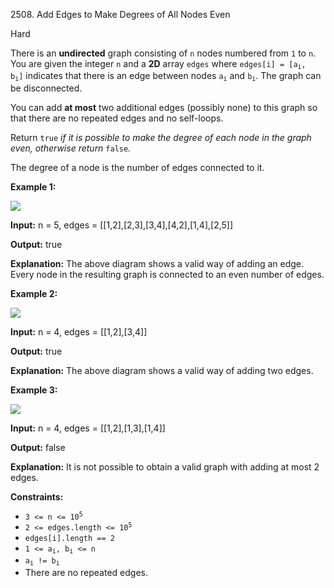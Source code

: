 2508\. Add Edges to Make Degrees of All Nodes Even

Hard

There is an **undirected** graph consisting of `n` nodes numbered from `1` to `n`. You are given the integer `n` and a **2D** array `edges` where <code>edges[i] = [a<sub>i</sub>, b<sub>i</sub>]</code> indicates that there is an edge between nodes <code>a<sub>i</sub></code> and <code>b<sub>i</sub></code>. The graph can be disconnected.

You can add **at most** two additional edges (possibly none) to this graph so that there are no repeated edges and no self-loops.

Return `true` _if it is possible to make the degree of each node in the graph even, otherwise return_ `false`_._

The degree of a node is the number of edges connected to it.

**Example 1:**

![](https://assets.leetcode.com/uploads/2022/10/26/agraphdrawio.png)

**Input:** n = 5, edges = [[1,2],[2,3],[3,4],[4,2],[1,4],[2,5]]

**Output:** true

**Explanation:** The above diagram shows a valid way of adding an edge. Every node in the resulting graph is connected to an even number of edges.

**Example 2:**

![](https://assets.leetcode.com/uploads/2022/10/26/aagraphdrawio.png)

**Input:** n = 4, edges = [[1,2],[3,4]]

**Output:** true

**Explanation:** The above diagram shows a valid way of adding two edges.

**Example 3:**

![](https://assets.leetcode.com/uploads/2022/10/26/aaagraphdrawio.png)

**Input:** n = 4, edges = [[1,2],[1,3],[1,4]]

**Output:** false

**Explanation:** It is not possible to obtain a valid graph with adding at most 2 edges.

**Constraints:**

*   <code>3 <= n <= 10<sup>5</sup></code>
*   <code>2 <= edges.length <= 10<sup>5</sup></code>
*   `edges[i].length == 2`
*   <code>1 <= a<sub>i</sub>, b<sub>i</sub> <= n</code>
*   <code>a<sub>i</sub> != b<sub>i</sub></code>
*   There are no repeated edges.